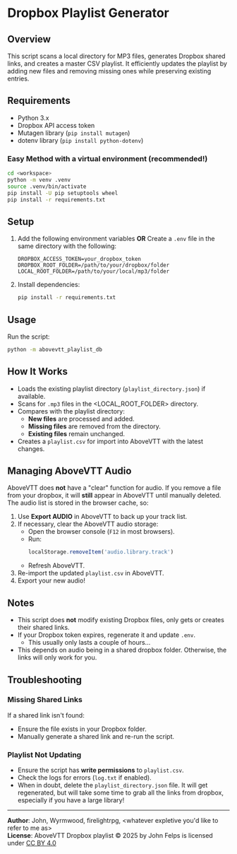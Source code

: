 # Dropbox Playlist Generator

## Overview
This script scans a local directory for MP3 files, generates Dropbox shared links, and creates a master CSV playlist. It efficiently updates the playlist by adding new files and removing missing ones while preserving existing entries.

## Requirements
- Python 3.x
- Dropbox API access token
- Mutagen library (`pip install mutagen`)
- dotenv library (`pip install python-dotenv`)

### Easy Method with a virtual environment (recommended!)
```bash
cd <workspace>
python -m venv .venv
source .venv/bin/activate
pip install -U pip setuptools wheel
pip install -r requirements.txt
```

## Setup
1. Add the following environment variables **OR** Create a `.env` file in the same directory with the following:
   ```env
   DROPBOX_ACCESS_TOKEN=your_dropbox_token
   DROPBOX_ROOT_FOLDER=/path/to/your/dropbox/folder
   LOCAL_ROOT_FOLDER=/path/to/your/local/mp3/folder
   ```
2. Install dependencies:
   ```sh
   pip install -r requirements.txt
   ```

## Usage
Run the script:
```sh
python -m abovevtt_playlist_db
```

## How It Works
- Loads the existing playlist directory (`playlist_directory.json`) if available.
- Scans for `.mp3` files in the <LOCAL_ROOT_FOLDER> directory.
- Compares with the playlist directory:
  - **New files** are processed and added.
  - **Missing files** are removed from the directory.
  - **Existing files** remain unchanged.
- Creates a `playlist.csv` for import into AboveVTT with the latest changes.

## Managing AboveVTT Audio
AboveVTT does **not** have a "clear" function for audio. If you remove a file from your dropbox, it will **still** appear in AboveVTT until manually deleted. The audio list is stored in the browser cache, so:
1. Use **Export AUDIO** in AboveVTT to back up your track list.
2. If necessary, clear the AboveVTT audio storage:
   - Open the browser console (`F12` in most browsers).
   - Run:
     ```js
     localStorage.removeItem('audio.library.track')
     ```
   - Refresh AboveVTT.
3. Re-import the updated `playlist.csv` in AboveVTT.
4. Export your new audio!

## Notes
- This script does **not** modify existing Dropbox files, only gets or creates their shared links.
- If your Dropbox token expires, regenerate it and update `.env`.
  - This usually only lasts a couple of hours...
- This depends on audio being in a shared dropbox folder. Otherwise, the links will only work for you.

## Troubleshooting
### Missing Shared Links
If a shared link isn't found:
- Ensure the file exists in your Dropbox folder.
- Manually generate a shared link and re-run the script.

### Playlist Not Updating
- Ensure the script has **write permissions** to `playlist.csv`.
- Check the logs for errors (`log.txt` if enabled).
- When in doubt, delete the `playlist_directory.json` file. It will get regenerated, but will take some time to grab
all the links from dropbox, especially if you have a large library! 

---
**Author**: John, Wyrmwood, firelightrpg, <whatever expletive you'd like to refer to me as>  
**License**: AboveVTT Dropbox playlist © 2025 by John Felps is licensed under [CC BY 4.0](https://creativecommons.org/licenses/by/4.0/) 
